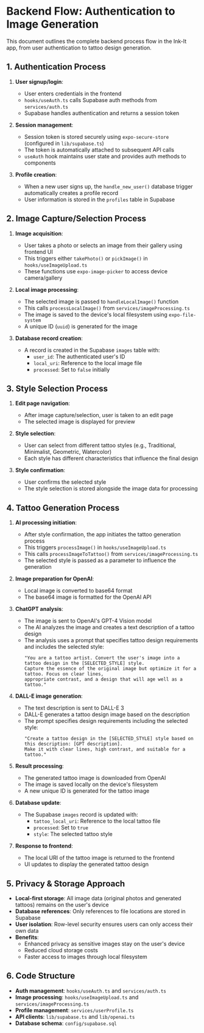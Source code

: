 # Backend Flow: Authentication to Image Generation

This document outlines the complete backend process flow in the Ink-It app, from user authentication to tattoo design generation.

## 1. Authentication Process

1. **User signup/login**:
   - User enters credentials in the frontend
   - `hooks/useAuth.ts` calls Supabase auth methods from `services/auth.ts`
   - Supabase handles authentication and returns a session token

2. **Session management**:
   - Session token is stored securely using `expo-secure-store` (configured in `lib/supabase.ts`)
   - The token is automatically attached to subsequent API calls
   - `useAuth` hook maintains user state and provides auth methods to components

3. **Profile creation**:
   - When a new user signs up, the `handle_new_user()` database trigger automatically creates a profile record
   - User information is stored in the `profiles` table in Supabase

## 2. Image Capture/Selection Process

1. **Image acquisition**:
   - User takes a photo or selects an image from their gallery using frontend UI
   - This triggers either `takePhoto()` or `pickImage()` in `hooks/useImageUpload.ts`
   - These functions use `expo-image-picker` to access device camera/gallery

2. **Local image processing**:
   - The selected image is passed to `handleLocalImage()` function
   - This calls `processLocalImage()` from `services/imageProcessing.ts`
   - The image is saved to the device's local filesystem using `expo-file-system`
   - A unique ID (`uuid`) is generated for the image

3. **Database record creation**:
   - A record is created in the Supabase `images` table with:
     - `user_id`: The authenticated user's ID
     - `local_uri`: Reference to the local image file
     - `processed`: Set to `false` initially

## 3. Style Selection Process

1. **Edit page navigation**:
   - After image capture/selection, user is taken to an edit page
   - The selected image is displayed for preview

2. **Style selection**:
   - User can select from different tattoo styles (e.g., Traditional, Minimalist, Geometric, Watercolor)
   - Each style has different characteristics that influence the final design

3. **Style confirmation**:
   - User confirms the selected style
   - The style selection is stored alongside the image data for processing

## 4. Tattoo Generation Process

1. **AI processing initiation**:
   - After style confirmation, the app initiates the tattoo generation process
   - This triggers `processImage()` in `hooks/useImageUpload.ts`
   - This calls `processImageToTattoo()` from `services/imageProcessing.ts`
   - The selected style is passed as a parameter to influence the generation

2. **Image preparation for OpenAI**:
   - Local image is converted to base64 format
   - The base64 image is formatted for the OpenAI API

3. **ChatGPT analysis**:
   - The image is sent to OpenAI's GPT-4 Vision model
   - The AI analyzes the image and creates a text description of a tattoo design
   - The analysis uses a prompt that specifies tattoo design requirements and includes the selected style:
     ```
     "You are a tattoo artist. Convert the user's image into a tattoo design in the [SELECTED_STYLE] style. 
     Capture the essence of the original image but optimize it for a tattoo. Focus on clear lines, 
     appropriate contrast, and a design that will age well as a tattoo."
     ```

4. **DALL-E image generation**:
   - The text description is sent to DALL-E 3
   - DALL-E generates a tattoo design image based on the description
   - The prompt specifies design requirements including the selected style:
     ```
     "Create a tattoo design in the [SELECTED_STYLE] style based on this description: [GPT description]. 
     Make it with clear lines, high contrast, and suitable for a tattoo."
     ```

5. **Result processing**:
   - The generated tattoo image is downloaded from OpenAI
   - The image is saved locally on the device's filesystem
   - A new unique ID is generated for the tattoo image

6. **Database update**:
   - The Supabase `images` record is updated with:
     - `tattoo_local_uri`: Reference to the local tattoo file
     - `processed`: Set to `true`
     - `style`: The selected tattoo style

7. **Response to frontend**:
   - The local URI of the tattoo image is returned to the frontend
   - UI updates to display the generated tattoo design

## 5. Privacy & Storage Approach

- **Local-first storage**: All image data (original photos and generated tattoos) remains on the user's device
- **Database references**: Only references to file locations are stored in Supabase
- **User isolation**: Row-level security ensures users can only access their own data
- **Benefits**:
  - Enhanced privacy as sensitive images stay on the user's device
  - Reduced cloud storage costs
  - Faster access to images through local filesystem

## 6. Code Structure

- **Auth management**: `hooks/useAuth.ts` and `services/auth.ts`
- **Image processing**: `hooks/useImageUpload.ts` and `services/imageProcessing.ts`
- **Profile management**: `services/userProfile.ts`
- **API clients**: `lib/supabase.ts` and `lib/openai.ts`
- **Database schema**: `config/supabase.sql` 